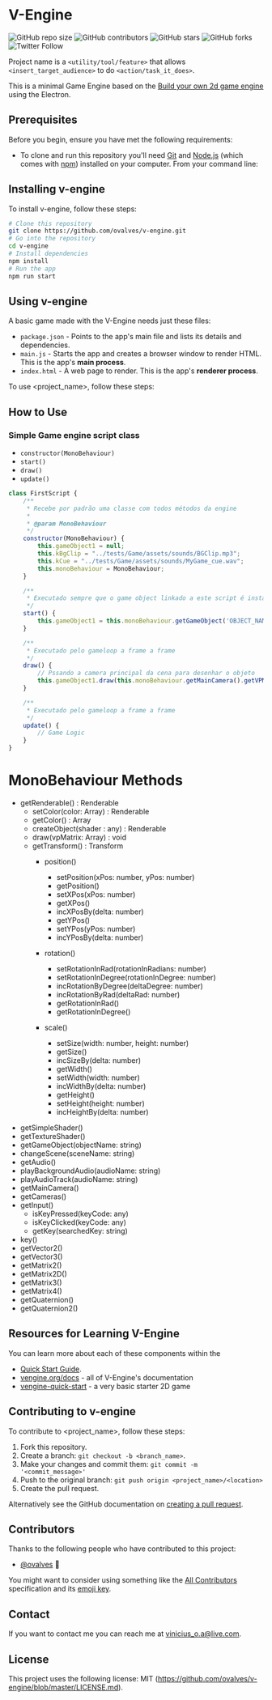 # V-Engine

<!--- These are examples. See https://shields.io for others or to customize this set of shields. You might want to include dependencies, project status and licence info here --->
![GitHub repo size](https://img.shields.io/github/repo-size/ovalves/selene)
![GitHub contributors](https://img.shields.io/github/contributors/ovalves/selene)
![GitHub stars](https://img.shields.io/github/stars/ovalves/selene?style=social)
![GitHub forks](https://img.shields.io/github/forks/ovalves/selene?style=social)
![Twitter Follow](https://img.shields.io/twitter/follow/v1ndite?style=social)

Project name is a `<utility/tool/feature>` that allows `<insert_target_audience>` to do `<action/task_it_does>`.

This is a minimal Game Engine based on the [Build your own 2d game engine](https://github.com/apress/build-your-own-2d-game-engine) using the Electron.

## Prerequisites

Before you begin, ensure you have met the following requirements:
<!--- These are just example requirements. Add, duplicate or remove as required --->
* To clone and run this repository you'll need [Git](https://git-scm.com) and [Node.js](https://nodejs.org/en/download/) (which comes with [npm](http://npmjs.com)) installed on your computer. From your command line:

## Installing v-engine

To install v-engine, follow these steps:

```bash
# Clone this repository
git clone https://github.com/ovalves/v-engine.git
# Go into the repository
cd v-engine
# Install dependencies
npm install
# Run the app
npm run start
```

## Using v-engine

A basic game made with the V-Engine needs just these files:

- `package.json` - Points to the app's main file and lists its details and dependencies.
- `main.js` - Starts the app and creates a browser window to render HTML. This is the app's **main process**.
- `index.html` - A web page to render. This is the app's **renderer process**.

To use <project_name>, follow these steps:

## How to Use
### Simple Game engine script class
- `constructor(MonoBehaviour)`
- `start()`
- `draw()`
- `update()`
```js
class FirstScript {
    /**
     * Recebe por padrão uma classe com todos métodos da engine
     *
     * @param MonoBehaviour
     */
    constructor(MonoBehaviour) {
        this.gameObject1 = null;
        this.kBgClip = "../tests/Game/assets/sounds/BGClip.mp3";
        this.kCue = "../tests/Game/assets/sounds/MyGame_cue.wav";
        this.monoBehaviour = MonoBehaviour;
    }

    /**
     * Executado sempre que o game object linkado a este script é instanciado na cena
     */
    start() {
        this.gameObject1 = this.monoBehaviour.getGameObject('OBJECT_NAME');
    }

    /**
     * Executado pelo gameloop a frame a frame
     */
    draw() {
        // Pssando a camera principal da cena para desenhar o objeto
        this.gameObject1.draw(this.monoBehaviour.getMainCamera().getVPMatrix());
    }

    /**
     * Executado pelo gameloop a frame a frame
     */
    update() {
        // Game Logic
    }
}
```

# MonoBehaviour Methods
- getRenderable() : Renderable
    * setColor(color: Array<number>) : Renderable
    * getColor() : Array<number>
    * createObject(shader : any) : Renderable
    * draw(vpMatrix: Array<number>) : void
    * getTransform() : Transform
        * position()
            * setPosition(xPos: number, yPos: number)
            * getPosition()
            * setXPos(xPos: number)
            * getXPos()
            * incXPosBy(delta: number)
            * getYPos()
            * setYPos(yPos: number)
            * incYPosBy(delta: number)
        * rotation()
            * setRotationInRad(rotationInRadians: number)
            * setRotationInDegree(rotationInDegree: number)
            * incRotationByDegree(deltaDegree: number)
            * incRotationByRad(deltaRad: number)
            * getRotationInRad()
            * getRotationInDegree()

        * scale()
            * setSize(width: number, height: number)
            * getSize()
            * incSizeBy(delta: number)
            * getWidth()
            * setWidth(width: number)
            * incWidthBy(delta: number)
            * getHeight()
            * setHeight(height: number)
            * incHeightBy(delta: number)
* getSimpleShader()
* getTextureShader()
* getGameObject(objectName: string)
* changeScene(sceneName: string)
* getAudio()
* playBackgroundAudio(audioName: string)
* playAudioTrack(audioName: string)
* getMainCamera()
* getCameras()
* getInput()
    * isKeyPressed(keyCode: any)
    * isKeyClicked(keyCode: any)
    * getKey(searchedKey: string)
* key()
* getVector2()
* getVector3()
* getMatrix2()
* getMatrix2D()
* getMatrix3()
* getMatrix4()
* getQuaternion()
* getQuaternion2()

## Resources for Learning V-Engine
You can learn more about each of these components within the
- [Quick Start Guide](https://github-url).
- [vengine.org/docs](https://electronjs.org/docs) - all of V-Engine's documentation
- [vengine-quick-start](https://github.com/vengine/vengine-quick-start) - a very basic starter 2D game


## Contributing to v-engine
<!--- If your README is long or you have some specific process or steps you want contributors to follow, consider creating a separate CONTRIBUTING.md file--->
To contribute to <project_name>, follow these steps:

1. Fork this repository.
2. Create a branch: `git checkout -b <branch_name>`.
3. Make your changes and commit them: `git commit -m '<commit_message>'`
4. Push to the original branch: `git push origin <project_name>/<location>`
5. Create the pull request.

Alternatively see the GitHub documentation on [creating a pull request](https://help.github.com/en/github/collaborating-with-issues-and-pull-requests/creating-a-pull-request).

## Contributors

Thanks to the following people who have contributed to this project:

* [@ovalves](https://github.com/ovalves) 📖

You might want to consider using something like the [All Contributors](https://github.com/all-contributors/all-contributors) specification and its [emoji key](https://allcontributors.org/docs/en/emoji-key).

## Contact

If you want to contact me you can reach me at <vinicius_o.a@live.com>.

## License
<!--- If you're not sure which open license to use see https://choosealicense.com/--->

This project uses the following license: MIT (https://github.com/ovalves/v-engine/blob/master/LICENSE.md).

